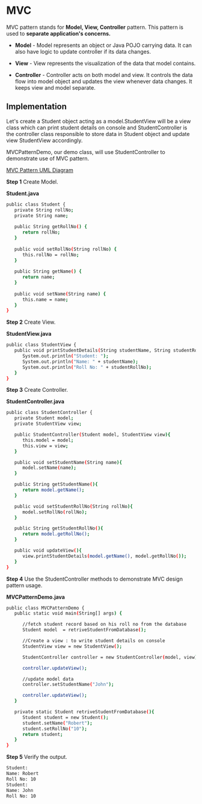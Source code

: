 # MVC
MVC pattern stands for **Model, View, Controller** pattern. This pattern is used to **separate application's concerns.**

* **Model** - Model represents an object or Java POJO carrying data. It can also have logic to update controller if its data changes.

* **View** - View represents the visualization of the data that model contains.

* **Controller** - Controller acts on both model and view. It controls the data flow into model object and updates the view whenever data changes. It keeps view and model separate.

## Implementation
Let's create a Student object acting as a model.StudentView will be a view class which can print student details on console and StudentController is the controller class responsible to store data in Student object and update view StudentView accordingly.

MVCPatternDemo, our demo class, will use StudentController to demonstrate use of MVC pattern.

[MVC Pattern UML Diagram](https://github.com/llabor/Biblio/PatronesDiseño/)

**Step 1**
Create Model.


**Student.java**
```bash
public class Student {
   private String rollNo;
   private String name;
   
   public String getRollNo() {
      return rollNo;
   }
   
   public void setRollNo(String rollNo) {
      this.rollNo = rollNo;
   }
   
   public String getName() {
      return name;
   }
   
   public void setName(String name) {
      this.name = name;
   }
}
```
**Step 2**
Create View.


**StudentView.java**
```bash
public class StudentView {
   public void printStudentDetails(String studentName, String studentRollNo){
      System.out.println("Student: ");
      System.out.println("Name: " + studentName);
      System.out.println("Roll No: " + studentRollNo);
   }
}
```
**Step 3**
Create Controller.


**StudentController.java**
```bash
public class StudentController {
   private Student model;
   private StudentView view;

   public StudentController(Student model, StudentView view){
      this.model = model;
      this.view = view;
   }

   public void setStudentName(String name){
      model.setName(name);		
   }

   public String getStudentName(){
      return model.getName();		
   }

   public void setStudentRollNo(String rollNo){
      model.setRollNo(rollNo);		
   }

   public String getStudentRollNo(){
      return model.getRollNo();		
   }

   public void updateView(){				
      view.printStudentDetails(model.getName(), model.getRollNo());
   }	
}
```
**Step 4**
Use the StudentController methods to demonstrate MVC design pattern usage.

**MVCPatternDemo.java**
```bash
public class MVCPatternDemo {
   public static void main(String[] args) {

      //fetch student record based on his roll no from the database
      Student model  = retriveStudentFromDatabase();

      //Create a view : to write student details on console
      StudentView view = new StudentView();

      StudentController controller = new StudentController(model, view);

      controller.updateView();

      //update model data
      controller.setStudentName("John");

      controller.updateView();
   }

   private static Student retriveStudentFromDatabase(){
      Student student = new Student();
      student.setName("Robert");
      student.setRollNo("10");
      return student;
   }
}
```
**Step 5**
Verify the output.

```bash
Student: 
Name: Robert
Roll No: 10
Student: 
Name: John
Roll No: 10
```
